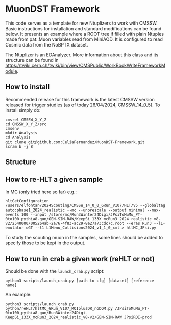 # MuonDST Framework

This code serves as a template for new Ntuplizers to work with CMSSW. Basic instructions for installation and standard modifications can be found below.
It presents an example where a ROOT tree if filled with plain Ntuples made from pat::Muon variables read from MiniAOD. It is configured to read Cosmic data from the NoBPTX dataset.

The Ntuplizer is an EDAnalyzer. More information about this class and its structure can be found in https://twiki.cern.ch/twiki/bin/view/CMSPublic/WorkBookWriteFrameworkModule.

## How to install

Recommended release for this framework is the latest CMSSW version released for trigger studies (as of today 26/04/2024, CMSSW_14_0_5). To install simply do:

```
cmsrel CMSSW_X_Y_Z
cd CMSSW_X_Y_Z/src
cmsenv
mkdir Analysis
cd Analysis
git clone git@github.com:CeliaFernandez/MuonDST-Framework.git
scram b -j 8
```

## Structure


## How to re-HLT a given sample

In MC (only tried here so far) e.g.:
```
hltGetConfiguration /users/elfontan/2024Scouting/CMSSW_14_0_0_GRun_V107/HLT/V5 --globaltag auto:phase1_2024_realistic --mc --unprescale --output minimal --max-events 100 --input /store/mc/Run3Winter24Digi/JPsiToMuMu_PT-0to100_pythia8-gun/GEN-SIM-RAW/KeepSi_133X_mcRun3_2024_realistic_v8-v2/2540000/005264ab-2a76-4f83-ac29-8e27a73cdc7c.root --eras Run3 --l1-emulator uGT --l1 L1Menu_Collisions2024_v1_1_0_xml > hltMC_JPsi.py
```

To study the scouting muon in the samples, some lines should be added to specify those to be kept in the output.


## How to run in crab a given work (reHLT or not)

Should be done with the ```launch_crab.py``` script:
```
python3 scripts/launch_crab.py [path to cfg] [dataset] [reference name]
```

An example:
```
python3 scripts/launch_crab.py python/reHLT/hltMC_GRun_V107_ROIplusDR_noDQM.py /JPsiToMuMu_PT-0to100_pythia8-gun/Run3Winter24Digi-KeepSi_133X_mcRun3_2024_realistic_v8-v2/GEN-SIM-RAW JPsiROI-prod
```

